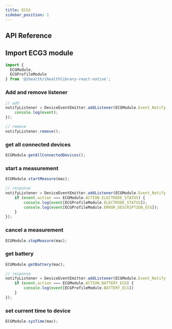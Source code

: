 ```yaml
---
title: ECG3
sidebar_position: 1
---
```


## API Reference

## Import ECG3 module

```js
import {
  ECGModule,
  ECGProfileModule
} from '@ihealth/ihealthlibrary-react-native';
```

### Add and remove listener

```js
// add
notifyListener = DeviceEventEmitter.addListener(ECGModule.Event_Notify,  (event) => {
    console.log(event);
});

// remove
notifyListener.remove();
```

### get all connected devices

```js
ECGModule.getAllConnectedDevices();
```

### start a measurement

```js
ECGModule.startMeasure(mac);

// response
notifyListener = DeviceEventEmitter.addListener(ECGModule.Event_Notify,  (event) => {
    if (event.action === ECGModule.ACTION_ELECTRODE_STATUS) {
        console.log(event[ECGProfileModule.ELECTRODE_STATUS]);
        console.log(event[ECGProfileModule.ERROR_DESCRIPTION_ECG]);
    }
});
```

### cancel a measurement

```js
ECGModule.stopMeasure(mac);
```

### get battery

```js
ECGModule.getBattery(mac);

// response
notifyListener = DeviceEventEmitter.addListener(ECGModule.Event_Notify,  (event) => {
    if (event.action === ECGModule.ACTION_BATTERY_ECG) {
        console.log(event[ECGProfileModule.BATTERY_ECG])
    }
});
```

### set current time to device

```js
ECGModule.sysTime(mac);
```
